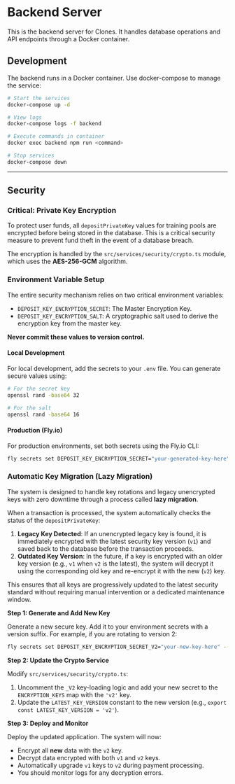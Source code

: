 # Backend Server

This is the backend server for Clones. It handles database operations and API endpoints through a Docker container.

## Development

The backend runs in a Docker container. Use docker-compose to manage the service:

```bash
# Start the services
docker-compose up -d

# View logs
docker-compose logs -f backend

# Execute commands in container
docker exec backend npm run <command>

# Stop services
docker-compose down

```

---

## Security

### Critical: Private Key Encryption

To protect user funds, all `depositPrivateKey` values for training pools are encrypted before being stored in the database. This is a critical security measure to prevent fund theft in the event of a database breach.

The encryption is handled by the `src/services/security/crypto.ts` module, which uses the **AES-256-GCM** algorithm.

### Environment Variable Setup

The entire security mechanism relies on two critical environment variables:
- `DEPOSIT_KEY_ENCRYPTION_SECRET`: The Master Encryption Key.
- `DEPOSIT_KEY_ENCRYPTION_SALT`: A cryptographic salt used to derive the encryption key from the master key.

**Never commit these values to version control.**

#### Local Development

For local development, add the secrets to your `.env` file. You can generate secure values using:
```bash
# For the secret key
openssl rand -base64 32

# For the salt
openssl rand -base64 16
```

#### Production (Fly.io)

For production environments, set both secrets using the Fly.io CLI:
```bash
fly secrets set DEPOSIT_KEY_ENCRYPTION_SECRET="your-generated-key-here" DEPOSIT_KEY_ENCRYPTION_SALT="your-generated-salt-here" --app <your-app-name>
```

### Automatic Key Migration (Lazy Migration)

The system is designed to handle key rotations and legacy unencrypted keys with zero downtime through a process called **lazy migration**.

When a transaction is processed, the system automatically checks the status of the `depositPrivateKey`:
1.  **Legacy Key Detected**: If an unencrypted legacy key is found, it is immediately encrypted with the latest security key version (`v1`) and saved back to the database before the transaction proceeds.
2.  **Outdated Key Version**: In the future, if a key is encrypted with an older key version (e.g., `v1` when `v2` is the latest), the system will decrypt it using the corresponding old key and re-encrypt it with the new (`v2`) key.

This ensures that all keys are progressively updated to the latest security standard without requiring manual intervention or a dedicated maintenance window.


**Step 1: Generate and Add New Key**

Generate a new secure key. Add it to your environment secrets with a version suffix. For example, if you are rotating to version 2:

```bash
fly secrets set DEPOSIT_KEY_ENCRYPTION_SECRET_V2="your-new-key-here" --app <your-app-name>
```

**Step 2: Update the Crypto Service**

Modify `src/services/security/crypto.ts`:
1.  Uncomment the `_V2` key-loading logic and add your new secret to the `ENCRYPTION_KEYS` map with the `'v2'` key.
2.  Update the `LATEST_KEY_VERSION` constant to the new version (e.g., `export const LATEST_KEY_VERSION = 'v2'`).

**Step 3: Deploy and Monitor**

Deploy the updated application. The system will now:
- Encrypt all **new** data with the `v2` key.
- Decrypt data encrypted with both `v1` and `v2` keys.
- Automatically upgrade `v1` keys to `v2` during payment processing.
- You should monitor logs for any decryption errors.